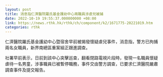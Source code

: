 ```yaml
---
layout: post
title: 消息指仁濟醫院羅氏基金護幼中心兩職員涉虐兒被捕
date: 2022-10-19 19:55:37.000000000 +08:00
link: https://news.rthk.hk/rthk/ch/component/k2/1671775-20221019.htm
categories: rthk
---
```


仁濟醫院羅氏基金護幼中心暨宿舍早前被揭發懷疑虐兒事件，消息指，警方已拘捕兩名女職員，新界南總區重案組正跟進調查。

社署早前表示，日前到該中心突擊巡查，翻看閉路電視片段時，發現一名職員懷疑虐待一名男童，涉事職員已被暫停職務，事件交由警方調查，已要求仁濟醫院嚴肅調查事件及提交報告。
